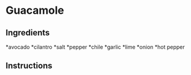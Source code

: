 # Guacamole
## Ingredients
   *avocado
   *cilantro
   *salt
   *pepper
   *chile
   *garlic
   *lime
   *onion
   *hot pepper
## Instructions
